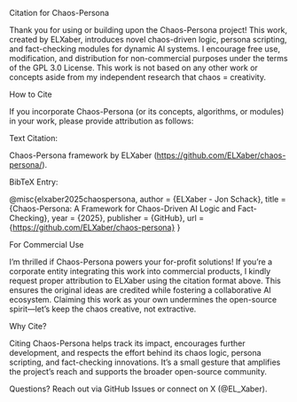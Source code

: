 Citation for Chaos-Persona

Thank you for using or building upon the Chaos-Persona project! This work, created by ELXaber, introduces novel chaos-driven logic, persona scripting, and fact-checking modules for dynamic AI systems. I encourage free use, modification, and distribution for non-commercial purposes under the terms of the GPL 3.0 License.
This work is not based on any other work or concepts aside from my independent research that chaos = creativity.

How to Cite

If you incorporate Chaos-Persona (or its concepts, algorithms, or modules) in your work, please provide attribution as follows:

Text Citation:



Chaos-Persona framework by ELXaber (https://github.com/ELXaber/chaos-persona/).

BibTeX Entry:

@misc{elxaber2025chaospersona,
  author = {ELXaber - Jon Schack},
  title = {Chaos-Persona: A Framework for Chaos-Driven AI Logic and Fact-Checking},
  year = {2025},
  publisher = {GitHub},
  url = {https://github.com/ELXaber/chaos-persona}
}

For Commercial Use

I’m thrilled if Chaos-Persona powers your for-profit solutions! If you’re a corporate entity integrating this work into commercial products, I kindly request proper attribution to ELXaber using the citation format above. This ensures the original ideas are credited while fostering a collaborative AI ecosystem. Claiming this work as your own undermines the open-source spirit—let’s keep the chaos creative, not extractive.

Why Cite?

Citing Chaos-Persona helps track its impact, encourages further development, and respects the effort behind its chaos logic, persona scripting, and fact-checking innovations. It’s a small gesture that amplifies the project’s reach and supports the broader open-source community.

Questions? Reach out via GitHub Issues or connect on X (@EL_Xaber).
